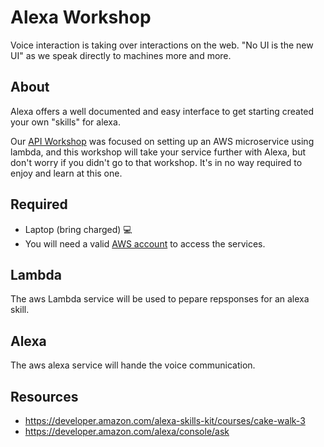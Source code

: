 # Alexa Workshop

Voice interaction is taking over interactions on the web. "No UI is the new UI" as we speak directly to machines more and more.

## About

Alexa offers a well documented and easy interface to get starting created your own "skills" for alexa. 

Our [API Workshop](https://github.com/eugenewebdevs/workshops/tree/master/workshops-2019/microservice) was focused on setting up an AWS microservice using lambda, and this workshop will take your service further with Alexa, but don't worry if you didn't go to that workshop. It's in no way required to enjoy and learn at this one.

## Required

* Laptop (bring charged) 💻
* You will need a valid [AWS account](https://aws.amazon.com/free/) to access the services. 

## Lambda

The aws Lambda service will be used to pepare repsponses for an alexa skill.

## Alexa

The aws alexa service will hande the voice communication.

## Resources

* https://developer.amazon.com/alexa-skills-kit/courses/cake-walk-3
* https://developer.amazon.com/alexa/console/ask
